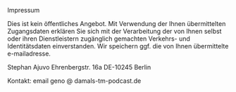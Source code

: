 Impressum 

Dies ist kein öffentliches Angebot. Mit Verwendung der Ihnen übermittelten Zugangsdaten erklären Sie sich mit der Verarbeitung der von Ihnen selbst oder ihren Dienstleistern zugänglich gemachten Verkehrs- und Identitätsdaten einverstanden. Wir speichern ggf. die von Ihnen übermittelte e-mailadresse. 

Stephan Ajuvo
Ehrenbergstr. 16a 
DE-10245 Berlin

Kontakt: email geno @ damals-tm-podcast.de